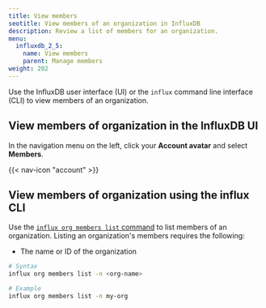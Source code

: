 ```yaml
---
title: View members
seotitle: View members of an organization in InfluxDB
description: Review a list of members for an organization.
menu:
  influxdb_2_5:
    name: View members
    parent: Manage members
weight: 202
---
```


Use the InfluxDB user interface (UI) or the `influx` command line interface (CLI)
to view members of an organization.

## View members of organization in the InfluxDB UI

In the navigation menu on the left, click your **Account avatar** and select **Members**.

{{< nav-icon "account" >}}


## View members of organization using the influx CLI

Use the [`influx org members list` command](/influxdb/v2.6/reference/cli/influx/org/members/list)
to list members of an organization. Listing an organization's members requires the following:

- The name or ID of the organization

```sh
# Syntax
influx org members list -n <org-name>

# Example
influx org members list -n my-org
```
